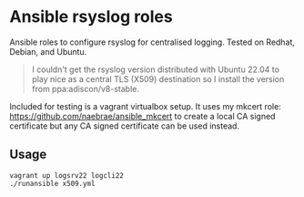 # Ansible rsyslog roles

Ansible roles to configure rsyslog for centralised logging. Tested on Redhat, Debian, and Ubuntu.

> I couldn't get the rsyslog version distributed with Ubuntu 22.04 to play nice as a central TLS (X509) destination so I install the version from ppa:adiscon/v8-stable.

Included for testing is a vagrant virtualbox setup. It uses my mkcert role: https://github.com/naebrae/ansible_mkcert to create a local CA signed certificate but any CA signed certificate can be used instead.

## Usage

```
vagrant up logsrv22 logcli22
./runansible x509.yml
```
